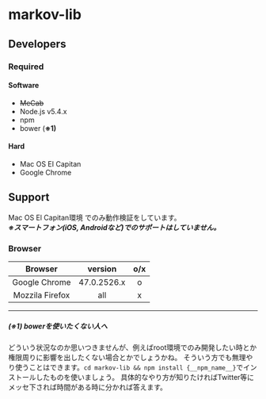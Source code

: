 # markov-lib

## Developers

### Required

#### Software
* ~~MeCab~~
* Node.js v5.4.x
* npm
* bower (**※1)**

#### Hard
* Mac OS EI Capitan
* Google Chrome

## Support
Mac OS El Capitan環境 でのみ動作検証をしています。  
***※スマートフォン(iOS, Androidなど)でのサポートはしていません。***

### Browser
|Browser|version|o/x|
|:--:|:--:|:--:|
|Google Chrome|47.0.2526.x|o|
|Mozzila Firefox|all|x|

---
##### (※1) bowerを使いたくない人へ
どういう状況なのか思いつきませんが、例えばroot環境でのみ開発したい時とか権限周りに影響を出したくない場合とかでしょうかね。
そういう方でも無理やり使うことはできます。`cd markov-lib && npm install {__npm_name__}`でインストールしたものを使いましょう。
具体的なやり方が知りたければTwitter等にメッセ下されば時間がある時に分かれば答えます。
